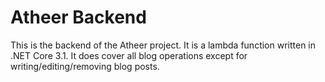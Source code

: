 # Atheer Backend

This is the backend of the Atheer project. It is a lambda function written in .NET Core 3.1. It does cover all blog operations except for writing/editing/removing blog posts.